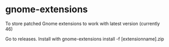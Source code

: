 # gnome-extensions
To store patched Gnome extensions to work with latest version (currently 46)

Go to releases. Install with gnome-extensions install -f [extensionname].zip
